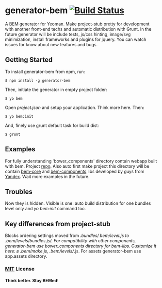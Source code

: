 # generator-bem [![Build Status](https://secure.travis-ci.org/verybigman/generator-bem.png?branch=master)](https://travis-ci.org/verybigman/generator-bem)

A BEM generator for [Yeoman](http://yeoman.io). Make [project-stub](https://github.com/bem/project-stub) pretty
for development with another front-end techs and automatic distribution with Grunt. In the future generator will
be include tests, js/css hinting, image/svg minimization, install frameworks and plugins for jquery. You can watch
issues for know about new features and bugs.

## Getting Started

To install generator-bem from npm, run:

```
$ npm install -g generator-bem
```

Then, initiate the generator in empty project folder:

```
$ yo bem
```

Open *project.json* and setup your application. Think more here. Then:

```
$ yo bem:init
```

And, finely use grunt default task for build dist:

```
$ grunt
```

## Examples

For fully understanding 'bower_components' directory contain webapp built with bem.
Project [repo](https://github.com/verybigman/bem-example). Also auto first make project this directory will be contain
[bem-core](https://github.com/bem/bem-core) and [bem-components](https://github.com/bem/bem-components) libs developed
by guys from [Yandex](http://yandex.ru).
Wait more examples in the future.

## Troubles

Now they is hidden. Visible is one: auto build distribution for one bundles level only and *yo bem:init* command too.

## Key differences from project-stub

Blocks ordering settings moved from *.bundles/.bem/level.js to .bem/levels/bundles.js/. For compatibility with other
components, generator-bem use bower_components directory for bem-libs. Customize it here: в .bem/make.js, .bem/levels/*.js.
For assets generator-bem use app.assets directory.

### [MIT](http://en.wikipedia.org/wiki/MIT_License) License

#### Think better. Stay BEMed!
